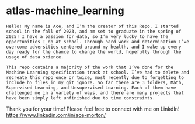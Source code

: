 # atlas-machine_learning
	Hello! My name is Ace, and I’m the creator of this Repo. I started school in the fall of 2023, and am set to graduate in the spring of 2025! I have a passion for data, so I’m very lucky to have the opportunities I do at school. Through hard work and determination I’ve overcome adversities centered around my health, and I wake up every day ready for the chance to change the world, hopefully through the usage of data science.
	
	This repo contains a majority of the work that I’ve done for the Machine Learning specification track at school. I’ve had to delete and recreate this repo once or twice, most recently due to forgetting to include h5 files in my git ignore. So far there are 3 folders, Math, Supervised Learning, and Unsupervised Learning. Each of them have challenged me in a variety of ways, and there are many projects that have been simply left unfinished due to time constraints.

Thank you for your time! Please feel free to connect with me on LinkdIn!
	https://www.linkedin.com/in/ace-morton/
